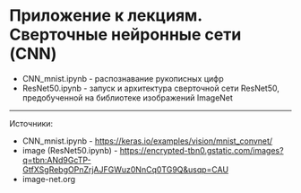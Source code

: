 Приложение к лекциям. Сверточные нейронные сети (CNN)
=====================

- CNN_mnist.ipynb  - распознавание рукописных цифр
- ResNet50.ipynb  - запуск и архитектура сверточной сети ResNet50, предобученной на библиотеке изображений ImageNet

***
Источники: 
- CNN_mnist.ipynb - https://keras.io/examples/vision/mnist_convnet/
- image (ResNet50.ipynb) - https://encrypted-tbn0.gstatic.com/images?q=tbn:ANd9GcTP-GtfXSgRebgOPnZrjAJFGWuz0NnCq0TG9Q&usqp=CAU
- image-net.org
